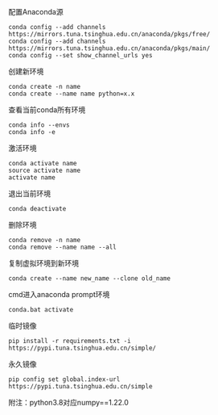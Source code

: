 配置Anaconda源

```
conda config --add channels https://mirrors.tuna.tsinghua.edu.cn/anaconda/pkgs/free/
conda config --add channels https://mirrors.tuna.tsinghua.edu.cn/anaconda/pkgs/main/ 
conda config --set show_channel_urls yes
```

创建新环境

```
conda create -n name
conda create --name name python=x.x
```

查看当前conda所有环境

```
conda info --envs
conda info -e
```

激活环境

```
conda activate name
source activate name
activate name
```

退出当前环境

```
conda deactivate
```

删除环境

```
conda remove -n name
conda remove --name name --all
```

复制虚拟环境到新环境

```
conda create --name new_name --clone old_name
```



cmd进入anaconda prompt环境

```
conda.bat activate
```

临时镜像

```
pip install -r requirements.txt -i https://pypi.tuna.tsinghua.edu.cn/simple/
```

永久镜像

```
pip config set global.index-url https://pypi.tuna.tsinghua.edu.cn/simple
```



附注：python3.8对应numpy==1.22.0
